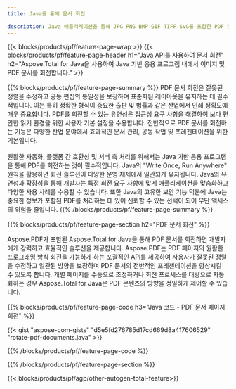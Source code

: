 ```yaml
---
title: Java를 통해 문서 회전 

description: Java 애플리케이션을 통해 JPG PNG BMP GIF TIFF SVG를 포함한 PDF 및 이미지 파일을 회전합니다.
---
```


{{< blocks/products/pf/feature-page-wrap >}}
{{< blocks/products/pf/feature-page-header h1="Java API를 사용하여 문서 회전" h2="Aspose.Total for Java을 사용하여 Java 기반 응용 프로그램 내에서 이미지 및 PDF 문서를 회전합니다." >}}

{{% blocks/products/pf/feature-page-summary %}}
PDF 문서 회전은 잘못된 정렬을 수정하고 공동 편집의 통일성을 보장하며 표준화된 레이아웃을 유지하는 데 필수적입니다. 이는 특히 정확한 형식이 중요한 출판 및 법률과 같은 산업에서 인쇄 정확도에 매우 중요합니다. PDF를 회전할 수 있는 유연성은 접근성 요구 사항을 해결하여 보다 편안한 읽기 환경을 위한 사용자 기본 설정을 수용합니다. 전반적으로 PDF 문서를 회전하는 기능은 다양한 산업 분야에서 효과적인 문서 관리, 공동 작업 및 프레젠테이션을 위한 기본입니다. <br /><br />
원활한 자동화, 플랫폼 간 호환성 및 서버 측 처리를 위해서는 Java 기반 응용 프로그램을 통해 PDF를 회전하는 것이 필수적입니다. Java의 "Write Once, Run Anywhere" 원칙을 활용하면 회전 솔루션이 다양한 운영 체제에서 일관되게 유지됩니다. Java의 유연성과 확장성을 통해 개발자는 특정 회전 요구 사항에 맞게 애플리케이션을 맞춤화하고 다양한 사용 사례를 수용할 수 있습니다. 또한 Java의 고유한 보안 기능 덕분에 Java는 중요한 정보가 포함된 PDF를 처리하는 데 있어 신뢰할 수 있는 선택이 되어 무단 액세스의 위험을 줄입니다. 
{{% /blocks/products/pf/feature-page-summary  %}}


{{% blocks/products/pf/feature-page-section  h2="PDF 문서 회전" %}}

Aspose.PDF가 포함된 Aspose.Total for Java을 통해 PDF 문서를 회전하면 개발자에게 강력하고 효율적인 솔루션을 제공합니다. Aspose.PDF는 PDF 페이지의 원활한 프로그래밍 방식 회전을 가능하게 하는 포괄적인 API를 제공하여 사용자가 잘못된 정렬을 수정하고 일관된 방향을 보장하며 PDF 문서의 전반적인 프레젠테이션을 향상시킬 수 있도록 합니다. 개별 페이지를 수동으로 조정하거나 회전 프로세스를 대량으로 자동화하는 경우 Aspose.Total for Java은 PDF 콘텐츠의 방향을 정밀하게 제어할 수 있습니다.

{{% blocks/products/pf/feature-page-code h3="Java 코드 - PDF 문서 페이지 회전" %}}

{{< gist "aspose-com-gists" "d5e5fd276785d17cd669d8a417606529" "rotate-pdf-documents.java" >}}

{{% /blocks/products/pf/feature-page-code  %}}

{{% /blocks/products/pf/feature-page-section %}}

{{< blocks/products/pf/agp/other-autogen-total-feature>}}